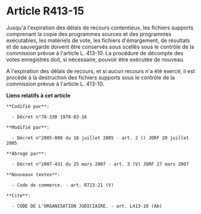 # Article R413-15

Jusqu'à l'expiration des délais de recours contentieux, les fichiers supports comprenant la copie des programmes sources et
des programmes exécutables, les matériels de vote, les fichiers d'émargement, de résultats et de sauvegarde doivent être
conservés sous scellés sous le contrôle de la commission prévue à l'article L. 413-10. La procédure de décompte des votes
enregistrés doit, si nécessaire, pouvoir être exécutée de nouveau.

A l'expiration des délais de recours, et si aucun recours n'a été exercé, il est procédé à la destruction des fichiers
supports sous le contrôle de la commission prévue à l'article L. 413-10.

**Liens relatifs à cet article**

	**Codifié par**:

	  - Décret n°78-330 1978-03-16

	**Modifié par**:

	  - Décret n°2005-808 du 18 juillet 2005 - art. 2 () JORF 20 juillet 2005

	**Abrogé par**:

	  - Décret n°2007-431 du 25 mars 2007 - art. 3 (V) JORF 27 mars 2007

	**Nouveaux textes**:

	  - Code de commerce. - art. R723-21 (V)

	**Cite**:

	  - CODE DE L'ORGANISATION JUDICIAIRE. - art. L413-10 (Ab)
